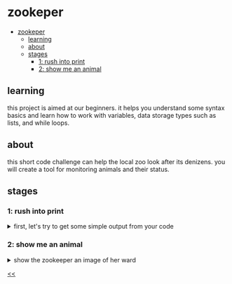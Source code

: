 # zookeper

- [zookeper](#zookeper)
  - [learning](#learning)
  - [about](#about)
  - [stages](#stages)
    - [1: rush into print](#1-rush-into-print)
    - [2: show me an animal](#2-show-me-an-animal)

## learning
this project is aimed at our beginners. it helps you understand some syntax basics and learn how to work with variables, data storage types such as lists, and while loops.

## about
this short code challenge can help the local zoo look after its denizens. you will create a tool for monitoring animals and their status.

## stages
### 1: rush into print
<details>
<summary>first, let's try to get some simple output from your code</summary>

#### 1.1 description
there are many animals in the zoo, and all of them need care. the animals must be fed, cleaned, surrounded by their kin, and kept happy. that is a difficult task for our large zoo, so one of your employers has suggested a more convenient way to keep track of everything. she wants to be able to pull up a video feed of any animal in the zoo with the help of a program. being able to check on each habitat would help the zookeepers take care of our furry friends more efficiently!

in this project, you will create a program that helps the zookeepers check on the animals and make sure that they're doing well. your product will be able to process commands from the zookeepers and display the animals on a monitor.

#### 1.2 objectives
to begin with, you will develop a simple printer. your program should display the text from the output example.

#### 1.3 examples
the output:
```
i love animals!
let's check on the animals...
the deer looks fine.
the bat looks happy.
the lion looks healthy.
```

</details>

### 2: show me an animal
<details>
<summary>show the zookeeper an image of her ward</summary>

#### 2.1 description
one of the most important parts of working with animals is keeping an eye on them. we need to see the animals on the screen to know how they are doing, right? now we are ready to print something awesome: an image of an animal!

#### 2.2 objectives
for the second stage, you will need to develop an animal printer. your program should display the animal identified in the code field.

#### 2.3 examples
your output should contain the following ascii image:

```
switching on the camera in the camel habitat...
 ___.-''''-.
/___  @    |
',,,,.     |         _.'''''''._
     '     |        /           \
     |     \    _.-'             \
     |      '.-'                  '-.
     |                               ',
     |                                '',
      ',,-,                           ':;
           ',,| ;,,                 ,' ;;
              ! ; !'',,,',',,,,'!  ;   ;:
             : ;  ! !       ! ! ;  ;   :;
             ; ;   ! !      ! !  ; ;   ;,
            ; ;    ! !     ! !   ; ;
            ; ;    ! !    ! !     ; ;
           ;,,      !,!   !,!     ;,;
           /_I      L_I   L_I     /_I
look at that! our little camel is sunbathing!
```

</details>

[<<](https://github.com/eucarizan/front-end/blob/main/README.md)
<!--
:%s/\(Sample \(Input\|Output\) \d:\)\n\(.*\)/```\r\r**\1**\r```\3/gc

### 0: 
<details>
<summary></summary>

#### 0.1 description

#### 0.2 objectives

#### 0.3 examples

</details>
-->

